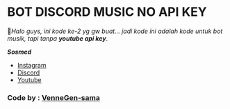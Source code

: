 # BOT DISCORD MUSIC NO API KEY

👋*Halo guys, ini kode ke-2 yg gw buat... jadi kode ini adalah kode untuk bot musik, tapi tanpa __youtube api key__*.

***Sosmed*** 
  - [Instagram](https://www.instagram.com/venne.gen/)
  - [Discord](https://discord.gg/4qs7ncQCtS)
  - [Youtube](https://youtube.com/channel/UCXCIM-uUHVsOR_z684eRNtw)

### Code by : [VenneGen-sama](https://github.com/VenneGen-sama)
